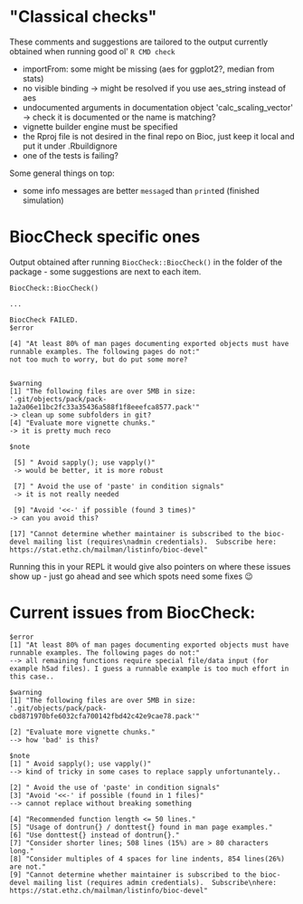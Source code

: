 # "Classical checks"

These comments and suggestions are tailored to the output currently obtained when running good ol' `R CMD check`

- importFrom: some might be missing (aes for ggplot2?, median from stats)
- no visible binding -> might be resolved if you use aes_string instead of aes
- undocumented arguments in documentation object 'calc_scaling_vector' -> check it is documented or the name is matching?
- vignette builder engine must be specified
- the Rproj file is not desired in the final repo on Bioc, just keep it local and put it under .Rbuildignore
- one of the tests is failing?

Some general things on top:
- some info messages are better `message`d than `print`ed (finished simulation)


# BiocCheck specific ones

Output obtained after running `BiocCheck::BiocCheck()` in the folder of the package - some suggestions are next to each item.

```
BiocCheck::BiocCheck()

...

BiocCheck FAILED.
$error

[4] "At least 80% of man pages documenting exported objects must have runnable examples. The following pages do not:"
not too much to worry, but do put some more?


$warning
[1] "The following files are over 5MB in size: '.git/objects/pack/pack-1a2a06e11bc2fc33a35436a588f1f8eeefca8577.pack'"
-> clean up some subfolders in git?
[4] "Evaluate more vignette chunks."                                                                                  
-> it is pretty much reco

$note

 [5] " Avoid sapply(); use vapply()"    
 -> would be better, it is more robust
                                                                    
 [7] " Avoid the use of 'paste' in condition signals" 
 -> it is not really needed
                                          
 [9] "Avoid '<<-' if possible (found 3 times)"                                                                                          -> can you avoid this?                                                

[17] "Cannot determine whether maintainer is subscribed to the bioc-devel mailing list (requires\nadmin credentials).  Subscribe here: https://stat.ethz.ch/mailman/listinfo/bioc-devel"
```

Running this in your REPL it would give also pointers on where these issues show up - just go ahead and see which spots need some fixes :wink:

# Current issues from BiocCheck:
 ```
$error
[1] "At least 80% of man pages documenting exported objects must have runnable examples. The following pages do not:"
--> all remaining functions require special file/data input (for example h5ad files). I guess a runnable example is too much effort in this case..

$warning
[1] "The following files are over 5MB in size: '.git/objects/pack/pack-cbd871970bfe6032cfa700142fbd42c42e9cae78.pack'"

[2] "Evaluate more vignette chunks."
--> how 'bad' is this?

$note
[1] " Avoid sapply(); use vapply()"    
--> kind of tricky in some cases to replace sapply unfortunantely..

[2] " Avoid the use of 'paste' in condition signals"                                                                                                                                   
[3] "Avoid '<<-' if possible (found in 1 files)"  
--> cannot replace without breaking something

[4] "Recommended function length <= 50 lines."                                                                                                                                         
[5] "Usage of dontrun{} / donttest{} found in man page examples."                                                                                                                      
[6] "Use donttest{} instead of dontrun{}."                                                                                                                                             
[7] "Consider shorter lines; 508 lines (15%) are > 80 characters long."                                                                                                                
[8] "Consider multiples of 4 spaces for line indents, 854 lines(26%) are not."                                                                                                         
[9] "Cannot determine whether maintainer is subscribed to the bioc-devel mailing list (requires admin credentials).  Subscribe\nhere: https://stat.ethz.ch/mailman/listinfo/bioc-devel"
```